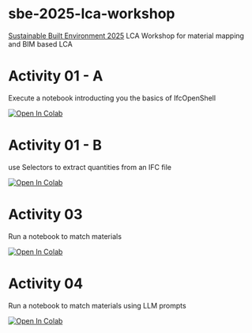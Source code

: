 # sbe-2025-lca-workshop
[Sustainable Built Environment 2025](https://sbe.ethz.ch/) LCA Workshop for material mapping and BIM based LCA


# Activity 01 - A
Execute a notebook introducting you the basics of IfcOpenShell

[![Open In Colab](https://colab.research.google.com/assets/colab-badge.svg)](https://colab.research.google.com/github/jakob-beetz/sbe-2025-lca-workshop/blob/master/Activity_01_ifc_data_structure.ipynb)

# Activity 01 - B
use Selectors to extract quantities from an IFC file

[![Open In Colab](https://colab.research.google.com/assets/colab-badge.svg)](https://colab.research.google.com/github/jakob-beetz/sbe-2025-lca-workshop/blob/master/Activity_02_ifc_qto_with_selectors.ipynb)

# Activity 03
Run a notebook to match materials

[![Open In Colab](https://colab.research.google.com/assets/colab-badge.svg)](https://colab.research.google.com/github/jakob-beetz/sbe-2025-lca-workshop/blob/master/Activity_03_STS_Matching.ipynb)

# Activity 04
Run a notebook to match materials using LLM prompts

[![Open In Colab](https://colab.research.google.com/assets/colab-badge.svg)](https://colab.research.google.com/github/jakob-beetz/sbe-2025-lca-workshop/blob/master/Activity_04_llm_prompt_based_matching.ipynb)
